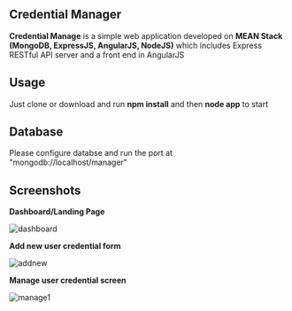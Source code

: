 ## Credential Manager ##

**Credential Manage** is a simple web application developed on **MEAN Stack (MongoDB, ExpressJS, AngularJS, NodeJS)** which includes Express RESTful API server and a front end in AngularJS

## Usage ##
Just clone or download and run **npm install** and then **node app** to start

## Database ##
Please configure databse and run the port at "mongodb://localhost/manager"

## Screenshots ##

**Dashboard/Landing Page**

![dashboard](https://user-images.githubusercontent.com/29681370/41240134-ce730310-6d67-11e8-9345-1a981a64aa51.PNG)

**Add new user credential form**

![addnew](https://user-images.githubusercontent.com/29681370/41240166-e343fd8a-6d67-11e8-98e6-768fac1b717b.PNG)

**Manage user credential screen**

![manage1](https://user-images.githubusercontent.com/29681370/41240208-f511df82-6d67-11e8-84fa-4cc0d8e9a86f.PNG)
